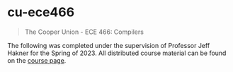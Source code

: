# cu-ece466

> The Cooper Union - ECE 466: Compilers

The following was completed under the supervision of Professor Jeff
Hakner for the Spring of 2023.  All distributed course material can be
found on the [course page].


[course page]: http://faculty.cooper.edu/hak/ece466/
